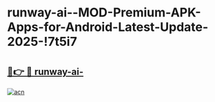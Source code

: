 # runway-ai--MOD-Premium-APK-Apps-for-Android-Latest-Update-2025-!7t5i7

# <h2><a href="https://2t6hpw.esa.edu.pl?title=runway-ai-&ref=7t5i7">🔗👉 🔴 runway-ai-</a></h2>

[![acn](https://github.com/user-attachments/assets/0f9c940e-d8b0-45ae-aac7-cd30a18b3e1c)](https://2t6hpw.esa.edu.pl?title=runway-ai-&ref=7t5i7)

